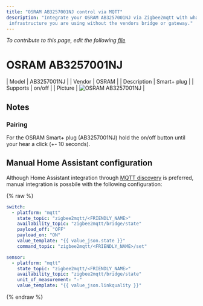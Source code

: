 ```yaml
---
title: "OSRAM AB3257001NJ control via MQTT"
description: "Integrate your OSRAM AB3257001NJ via Zigbee2mqtt with whatever smart home
 infrastructure you are using without the vendors bridge or gateway."
---
```


*To contribute to this page, edit the following
[file](https://github.com/Koenkk/zigbee2mqtt.io/blob/master/docgen/device_page_notes.js)*

# OSRAM AB3257001NJ

| Model | AB3257001NJ  |
| Vendor  | OSRAM  |
| Description | Smart+ plug |
| Supports | on/off |
| Picture | ![OSRAM AB3257001NJ](../images/devices/AB3257001NJ.jpg) |

## Notes


### Pairing
For the OSRAM Smart+ plug (AB3257001NJ) hold the on/off button until your hear a click (+- 10 seconds).


## Manual Home Assistant configuration
Although Home Assistant integration through [MQTT discovery](../integration/home_assistant) is preferred,
manual integration is possbile with the following configuration:


{% raw %}
```yaml
switch:
  - platform: "mqtt"
    state_topic: "zigbee2mqtt/<FRIENDLY_NAME>"
    availability_topic: "zigbee2mqtt/bridge/state"
    payload_off: "OFF"
    payload_on: "ON"
    value_template: "{{ value_json.state }}"
    command_topic: "zigbee2mqtt/<FRIENDLY_NAME>/set"

sensor:
  - platform: "mqtt"
    state_topic: "zigbee2mqtt/<FRIENDLY_NAME>"
    availability_topic: "zigbee2mqtt/bridge/state"
    unit_of_measurement: "-"
    value_template: "{{ value_json.linkquality }}"
```
{% endraw %}


